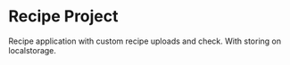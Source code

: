 # Recipe Project

Recipe application with custom recipe uploads and check. With storing on localstorage.
